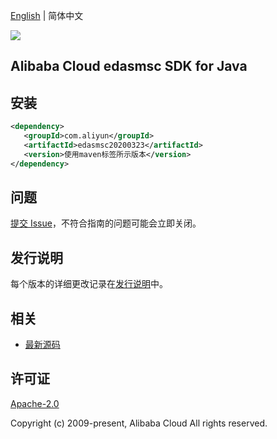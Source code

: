 [English](README.md) | 简体中文

![](https://aliyunsdk-pages.alicdn.com/icons/AlibabaCloud.svg)

## Alibaba Cloud edasmsc SDK for Java

## 安装

```xml
<dependency>
   <groupId>com.aliyun</groupId>
   <artifactId>edasmsc20200323</artifactId>
   <version>使用maven标签所示版本</version>
</dependency>
```

## 问题

[提交 Issue](https://github.com/aliyun/alibabacloud-sdk/issues/new)，不符合指南的问题可能会立即关闭。

## 发行说明

每个版本的详细更改记录在[发行说明](./ChangeLog.txt)中。

## 相关

- [最新源码](https://github.com/aliyun/alibabacloud-sdk/tree/master/java)

## 许可证

[Apache-2.0](http://www.apache.org/licenses/LICENSE-2.0)

Copyright (c) 2009-present, Alibaba Cloud All rights reserved.

